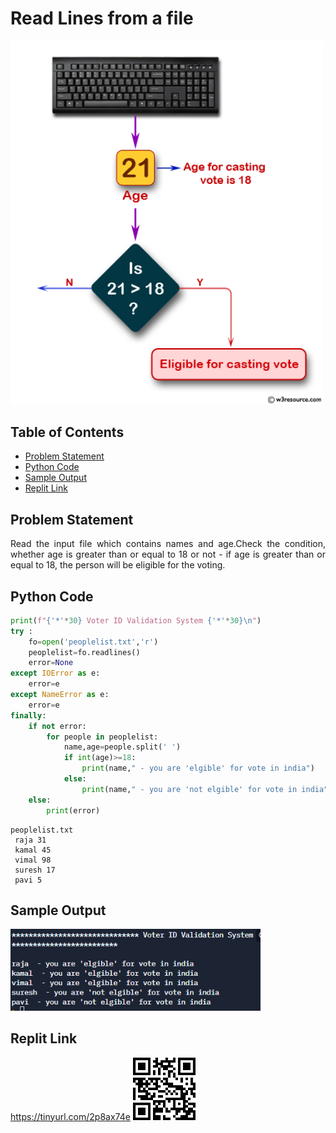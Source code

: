 # Read Lines from a file

<img src="./img/vote_img.png" style="width:500px;" class="center"/>

## Table of Contents

- [Problem Statement](#problem-statement)
- [Python Code](#python-code)
- [Sample Output](#Sample-Output)
- [Replit Link](#replit-link)



## Problem Statement

<div align="justify"> <p>  Read the input file which contains names and age.Check the condition, whether age is greater than or equal to 18 or not - if age is greater than or equal to 18, the person will be eligible for the voting.  </div></p>




## Python Code

```python
print(f"{'*'*30} Voter ID Validation System {'*'*30}\n")
try :
    fo=open('peoplelist.txt','r')
    peoplelist=fo.readlines()
    error=None
except IOError as e:
    error=e
except NameError as e:
    error=e
finally:
    if not error:
        for people in peoplelist:
            name,age=people.split(' ')
            if int(age)>=18:
                print(name," - you are 'elgible' for vote in india")
            else:
                print(name," - you are 'not elgible' for vote in india")
    else:
        print(error)

```
```text
peoplelist.txt
 raja 31
 kamal 45
 vimal 98
 suresh 17
 pavi 5
 ```

## Sample Output
<img src="./img/vote.png" style="width:400px;" class="center"/>

## Replit Link
https://tinyurl.com/2p8ax74e
<img src="./img/vote_replit.png" style="width:100px;"/>

